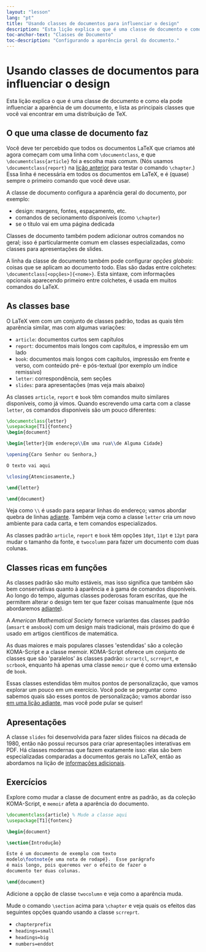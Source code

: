 ```yaml
---
layout: "lesson"
lang: "pt"
title: "Usando classes de documentos para influenciar o design"
description: "Esta lição explica o que é uma classe de documento e como ela pode influenciar a aparência de um documento, e lista as principais classes que você vai encontrar em uma distribuição de TeX."
toc-anchor-text: "Classes de Documento"
toc-description: "Configurando a aparência geral do documento."
---
```


# Usando classes de documentos para influenciar o design

<span
  class="summary">Esta lição explica o que é uma classe de documento e como ela
  pode influenciar a aparência de um documento, e lista as principais classes
  que você vai encontrar em uma distribuição de TeX.</span>

## O que uma classe de documento faz

Você deve ter percebido que todos os documentos LaTeX que criamos até agora
começam com uma linha com `\documentclass`, e que `\documentclass{article}` foi
a escolha mais comum.  (Nós usamos `\documentclass{report}` na
[lição anterior](lesson-04) para testar o comando `\chapter`.) Essa linha é
necessária em todos os documentos em LaTeX, e é (quase) sempre o primeiro
comando que você deve usar.

A classe de documento configura a aparência geral do documento, por exemplo:

- design: margens, fontes, espaçamento, etc.
- comandos de secionamento disponíveis (como `\chapter`)
- se o título vai em uma página dedicada

Classes de documento também podem adicionar outros comandos no geral;  isso é
particularmente comum em classes especializadas, como classes para apresentações
de slides.

A linha da classe de documento também pode configurar _opções globais_: coisas
que se aplicam ao documento todo.  Elas são dadas entre colchetes:
`\documentclass[<opções>]{<nome>}`.  Esta sintaxe, com informações opcionais
aparecendo primeiro entre colchetes, é usada em muitos comandos do LaTeX.

## As classes base

O LaTeX vem com um conjunto de classes padrão, todas as quais têm aparência
similar, mas com algumas variações:

- `article`: documentos curtos sem capítulos
- `report`: documentos mais longos com capítulos, e impressão em um lado
- `book`: documentos mais longos com capítulos, impressão em frente e verso, com
  conteúdo pré- e pós-textual (por exemplo um índice remissivo)
- `letter`: correspondência, sem seções
- `slides`: para apresentações (mas veja mais abaixo)

As classes `article`, `report` e `book` têm comandos muito similares
disponíveis, como já vimos.  Quando escrevendo uma carta com a classe `letter`,
os comandos disponíveis são um pouco diferentes:

```latex
\documentclass{letter}
\usepackage[T1]{fontenc}
\begin{document}

\begin{letter}{Um endereço\\Em uma rua\\de Alguma Cidade}

\opening{Caro Senhor ou Senhora,}

O texto vai aqui

\closing{Atenciosamente,}

\end{letter}

\end{document}
```

Veja como ``\\`` é usado para separar linhas do endereço;  vamos abordar quebra
de linhas [adiante](lesson-11).  Também veja como a classe `letter` cria um
novo ambiente para cada carta, e tem comandos especializados.

As classes padrão `article`, `report` e `book` têm opções `10pt`, `11pt` e
`12pt` para mudar o tamanho da fonte, e `twocolumn` para fazer um documento com
duas colunas.

## Classes ricas em funções

As classes padrão são muito estáveis, mas isso significa que também são bem
conservativas quanto à aparência e à gama de comandos disponíveis.  Ao longo do
tempo, algumas classes poderosas foram escritas, que lhe permitem alterar o
design tem ter que fazer coisas manualmente (que nós abordaremos
[adiante](lesson-11)).

A _American Mathematical Society_ fornece variantes das classes padrão (`amsart`
e `amsbook`) com um design mais tradicional, mais próximo do que é usado em
artigos científicos de matemática.

As duas maiores e mais populares classes 'estendidas' são a coleção KOMA-Script
e a classe memoir.  KOMA-Script oferece um conjunto de classes que são
'paralelos' às classes padrão:  `scrartcl`, `scrreprt`, e `scrbook`, enquanto há
apenas uma classe `memoir` que é como uma extensão de `book`.

Essas classes estendidas têm muitos pontos de personalização, que vamos explorar
um pouco em um exercício.  Você pode se perguntar como sabemos quais são esses
pontos de personalização;  vamos abordar isso
[em uma lição adiante](lesson-16), mas você pode pular se quiser!

## Apresentações

A classe `slides` foi desenvolvida para fazer slides físicos na década de 1980,
então não possui recursos para criar apresentações interativas em PDF.  Há
classes modernas que fazem exatamente isso:  elas são bem especializadas
comparadas a documentos gerais no LaTeX, então as abordamos na lição de
[informações adicionais](more-05).

## Exercícios

Explore como mudar a classe de document entre as padrão, as da coleção
KOMA-Script, e `memoir` afeta a aparência do documento.

```latex
\documentclass{article} % Mude a classe aqui
\usepackage[T1]{fontenc}

\begin{document}

\section{Introdução}

Este é um documento de exemplo com texto
modelo\footnote{e uma nota de rodapé}.  Esse parágrafo
é mais longo, pois queremos ver o efeito de fazer o
documento ter duas colunas.

\end{document}
```

Adicione a opção de classe `twocolumn` e veja como a aparência muda.

Mude o comando `\section` acima para `\chapter` e veja quais os efeitos
das seguintes opções quando usando a classe `scrreprt`.

- `chapterprefix`
- `headings=small`
- `headings=big`
- `numbers=enddot`
